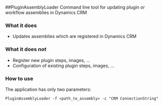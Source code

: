 ##PluginAssemblyLoader
Command line tool for updating plugin or workflow assemblies in Dynamics CRM

### What it does

- Updates assemblies which are registered in Dynamics CRM 

### What it does _not_

- Register new plugin steps, images, ...
- Configuration of existing plugin steps, images, ...

### How to use
The application has only two parameters:



    PluginAssemblyLoader -f <path_to_assembly> -c "CRM ConnectionString"